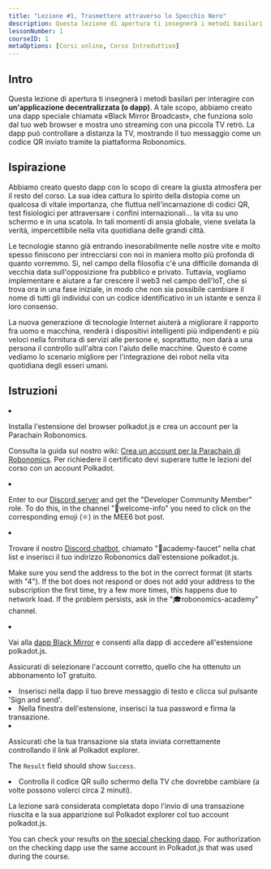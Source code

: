```yaml
---
title: "Lezione #1, Trasmettere attraverso lo Specchio Nero"
description: Questa lezione di apertura ti insegnerà i metodi basilari per interagire con un'applicazione decentralizzata (o dapp). 
lessonNumber: 1
courseID: 1
metaOptions: [Corsi online, Corso Introduttivo]
---
```


<section class="container__reg">

## Intro

Questa lezione di apertura ti insegnerà i metodi basilari per interagire con **un'applicazione decentralizzata (o dapp)**. A tale scopo, abbiamo creato una dapp speciale chiamata «Black Mirror Broadcast», che funziona solo dal tuo web browser e mostra uno streaming con una piccola TV retrò. La dapp può controllare a distanza la TV, mostrando il tuo messaggio come un codice QR inviato tramite la piattaforma Robonomics.

</section>

<section class="container__reg">

## Ispirazione

Abbiamo creato questo dapp con lo scopo di creare la giusta atmosfera per il resto del corso. La sua idea cattura lo spirito della distopia come un qualcosa di vitale importanza, che fluttua nell'incarnazione di codici QR, test fisiologici per attraversare i confini internazionali... la vita su uno schermo e in una scatola. In tali momenti di ansia globale, viene svelata la verità, impercettibile nella vita quotidiana delle grandi città. 

Le tecnologie stanno già entrando inesorabilmente nelle nostre vite e molto spesso finiscono per intrecciarsi con noi in maniera molto più profonda di quanto vorremmo. Sì, nel campo della filosofia c'è una difficile domanda di vecchia data sull'opposizione fra pubblico e privato. Tuttavia, vogliamo implementare e aiutare a far crescere il web3 nel campo dell'IoT, che si trova ora in una fase iniziale, in modo che non sia possibile cambiare il nome di tutti gli individui con un codice identificativo in un istante e senza il loro consenso.

La nuova generazione di tecnologie Internet aiuterà a migliorare il rapporto fra uomo e macchina, renderà i dispositivi intelligenti più indipendenti e più veloci nella fornitura di servizi alle persone e, soprattutto, non darà a una persona il controllo sull'altra con l'aiuto delle macchine. Questo è come vediamo lo scenario migliore per l'integrazione dei robot nella vita quotidiana degli esseri umani.

</section>

<section class="container__reg">

## Istruzioni

<List type="numbers">

<li>

Installa l'estensione del browser polkadot.js e crea un account per la Parachain Robonomics. 

Consulta la guida sul nostro wiki: [Crea un account per la Parachain di Robonomics](https://wiki.robonomics.network/docs/create-account-in-dapp/). Per richiedere il certificato devi superare tutte le lezioni del corso con un account Polkadot.

</li>

<li>

Enter to our [Discord server](https://discord.gg/xqDgG3EGm9) and get the "Developer Community Member" role. To do this, in the channel "👋welcome-info" you need to click on the corresponding emoji (⚛️) in the MEE6 bot post.

</li>

<li>

Trovare il nostro [Discord chatbot](https://discord.com/channels/803947358492557312/944186892038053899), chiamato "🚰academy-faucet" nella chat list e inserisci il tuo indirizzo Robonomics dall'estensione polkadot.js.

Make sure you send the address to the bot in the correct format (it starts with "4"). If the bot does not respond or does not add your address to the subscription the first time, try a few more times, this happens due to network load. If the problem persists, ask in the "🎓robonomics-academy" channel.

</li>

<li>

Vai alla [dapp Black Mirror](https://blackmirror.robonomics.academy) e consenti alla dapp di accedere all'estensione polkadot.js. 

Assicurati di selezionare l'account corretto, quello che ha ottenuto un abbonamento IoT gratuito.

</li>

<li>
Inserisci nella dapp il tuo breve messaggio di testo e clicca sul pulsante 'Sign and send'.
</li>

<li>
Nella finestra dell'estensione, inserisci la tua password e firma la transazione.
</li>

<li>

Assicurati che la tua transazione sia stata inviata correttamente controllando il link al Polkadot explorer.

The <code>Result</code> field should show <code>Success</code>.

</li>

<li>
Controlla il codice QR sullo schermo della TV che dovrebbe cambiare (a volte possono volerci circa 2 minuti).
</li>
</List>
</section>

<Result>

La lezione sarà considerata completata dopo l'invio di una transazione riuscita e la sua apparizione sul Polkadot explorer col tuo account polkadot.js.

You can check your results on [the special checking dapp](https://lk.robonomics.academy/). For authorization on the checking dapp use the same account in Polkadot.js that was used during the course.

</Result>

